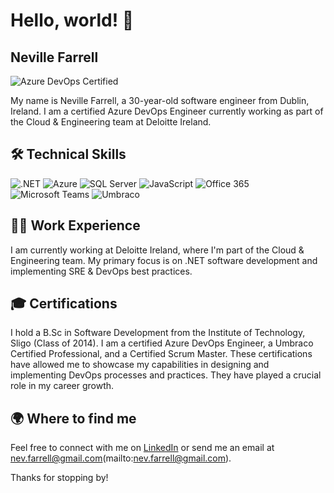 # Hello, world! 👋

## Neville Farrell

![Azure DevOps Certified](https://img.shields.io/badge/Azure%20DevOps-Certified-blue?style=for-the-badge&logo=microsoft-azure)

My name is Neville Farrell, a 30-year-old software engineer from Dublin, Ireland. I am a certified Azure DevOps Engineer currently working as part of the Cloud & Engineering team at Deloitte Ireland.

## 🛠️ Technical Skills 

![.NET](https://img.shields.io/badge/.NET-512BD4?style=for-the-badge&logo=.net&logoColor=white)
![Azure](https://img.shields.io/badge/Azure-0089D6?style=for-the-badge&logo=microsoft-azure&logoColor=white)
![SQL Server](https://img.shields.io/badge/SQL_Server-CC2927?style=for-the-badge&logo=microsoft-sql-server&logoColor=white)
![JavaScript](https://img.shields.io/badge/JavaScript-F7DF1E?style=for-the-badge&logo=javascript&logoColor=black)
![Office 365](https://img.shields.io/badge/Office_365-D83B01?style=for-the-badge&logo=microsoft-office&logoColor=white)
![Microsoft Teams](https://img.shields.io/badge/Microsoft_Teams-6264A7?style=for-the-badge&logo=microsoft-teams&logoColor=white)
![Umbraco](https://img.shields.io/badge/Umbraco-3544B1?style=for-the-badge&logo=umbraco&logoColor=white)

## 👨‍💻 Work Experience

I am currently working at Deloitte Ireland, where I'm part of the Cloud & Engineering team. My primary focus is on .NET software development and implementing SRE & DevOps best practices.

## 🎓 Certifications

I hold a B.Sc in Software Development from the Institute of Technology, Sligo (Class of 2014). I am a certified Azure DevOps Engineer, a Umbraco Certified Professional, and a Certified Scrum Master. These certifications have allowed me to showcase my capabilities in designing and implementing DevOps processes and practices. They have played a crucial role in my career growth.

## 🌍 Where to find me 

Feel free to connect with me on [LinkedIn](https://www.linkedin.com/in/nevfarrell/) or send me an email at nev.farrell@gmail.com(mailto:nev.farrell@gmail.com).

Thanks for stopping by!
